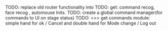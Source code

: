 
TODO: replace old router functionality into 
TODO: get: command recog, face recog , automouse Inits.
TODO: create a global command manager(for commands to UI on stage status)
TODO: >>> get commands module: simple hand for ok / Cancel and double hand for Mode change / Log out